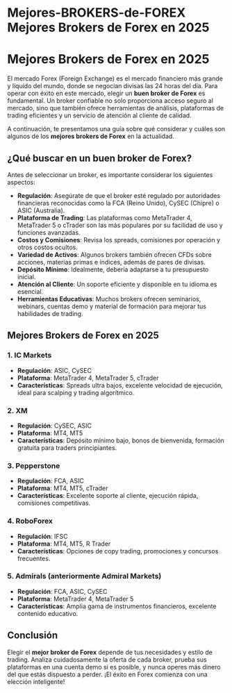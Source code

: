 # Mejores-BROKERS-de-FOREX Mejores Brokers de Forex en 2025

# Mejores Brokers de Forex en 2025

El mercado Forex (Foreign Exchange) es el mercado financiero más grande y líquido del mundo, donde se negocian divisas las 24 horas del día. Para operar con éxito en este mercado, elegir un **buen broker de Forex** es fundamental. Un broker confiable no solo proporciona acceso seguro al mercado, sino que también ofrece herramientas de análisis, plataformas de trading eficientes y un servicio de atención al cliente de calidad.

A continuación, te presentamos una guía sobre qué considerar y cuáles son algunos de los **mejores brokers de Forex** en la actualidad.

## ¿Qué buscar en un buen broker de Forex?

Antes de seleccionar un broker, es importante considerar los siguientes aspectos:

- **Regulación**: Asegúrate de que el broker esté regulado por autoridades financieras reconocidas como la FCA (Reino Unido), CySEC (Chipre) o ASIC (Australia).
- **Plataforma de Trading**: Las plataformas como MetaTrader 4, MetaTrader 5 o cTrader son las más populares por su facilidad de uso y funciones avanzadas.
- **Costos y Comisiones**: Revisa los spreads, comisiones por operación y otros costos ocultos.
- **Variedad de Activos**: Algunos brokers también ofrecen CFDs sobre acciones, materias primas e índices, además de pares de divisas.
- **Depósito Mínimo**: Idealmente, debería adaptarse a tu presupuesto inicial.
- **Atención al Cliente**: Un soporte eficiente y disponible en tu idioma es esencial.
- **Herramientas Educativas**: Muchos brokers ofrecen seminarios, webinars, cuentas demo y material de formación para mejorar tus habilidades de trading.

## Mejores Brokers de Forex en 2025

### 1. **IC Markets**
- **Regulación**: ASIC, CySEC
- **Plataforma**: MetaTrader 4, MetaTrader 5, cTrader
- **Características**: Spreads ultra bajos, excelente velocidad de ejecución, ideal para scalping y trading algorítmico.

### 2. **XM**
- **Regulación**: CySEC, ASIC
- **Plataforma**: MT4, MT5
- **Características**: Depósito mínimo bajo, bonos de bienvenida, formación gratuita para traders principiantes.

### 3. **Pepperstone**
- **Regulación**: FCA, ASIC
- **Plataforma**: MT4, MT5, cTrader
- **Características**: Excelente soporte al cliente, ejecución rápida, comisiones competitivas.

### 4. **RoboForex**
- **Regulación**: IFSC
- **Plataforma**: MT4, MT5, R Trader
- **Características**: Opciones de copy trading, promociones y concursos frecuentes.

### 5. **Admirals (anteriormente Admiral Markets)**
- **Regulación**: FCA, ASIC, CySEC
- **Plataforma**: MetaTrader 4, MetaTrader 5
- **Características**: Amplia gama de instrumentos financieros, excelente contenido educativo.

## Conclusión

Elegir el **mejor broker de Forex** depende de tus necesidades y estilo de trading. Analiza cuidadosamente la oferta de cada broker, prueba sus plataformas en una cuenta demo si es posible, y nunca operes más dinero del que estás dispuesto a perder. ¡El éxito en Forex comienza con una elección inteligente!
